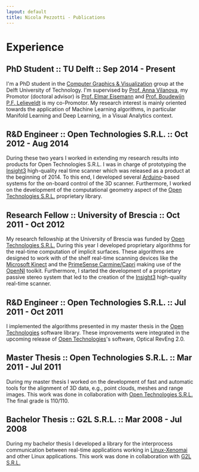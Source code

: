 ```yaml
---
layout: default
title: Nicola Pezzotti - Publications
---
```


Experience
================

PhD Student :: TU Delft :: Sep 2014 - Present
-------
I'm a PhD student in the [Computer Graphics & Visualization](https://graphics.tudelft.nl/) group at the Delft University of Technology.
I'm supervised by [Prof. Anna Vilanova](https://graphics.tudelft.nl/anna-vilanova/), my Promotor (doctoral advisor) is [Prof. Elmar Eisemann](http://graphics.tudelft.nl/~eisemann/) and [Prof. Boudewijn P.F. Lelieveldt](https://www.lumc.nl/org/radiologie/medewerkers/1008040000252222) is my co-Promotor.
My research interest is mainly oriented towards the application of Machine Learning algorithms, in particular Manifold Learning and Deep Learning, in a Visual Analytics context.

R&D Engineer :: Open Technologies S.R.L. :: Oct 2012 - Aug 2014
-------
During these two years I worked in extending my research results into products for Open Technologies S.R.L.
I was in charge of prototyping the [Insight3][5] high-quality real time scanner which was released as a product at the beginning of 2014.
To this end, I developed several [Arduino][6]-based systems for the on-board control of the 3D scanner.
Furthermore, I worked on the development of the computational geometry aspect of the [Open Technologies S.R.L.][1] proprietary library.


Research Fellow :: University of Brescia :: Oct 2011 - Oct 2012
-------
My research fellowship at the University of Brescia was funded by [Open Technologies S.R.L.][1]
During this year I developed proprietary algorithms for the real-time computation of implicit surfaces.
These algorithms are designed to work with of the shelf real-time scanning devices like the [Microsoft Kinect][2] and the [PrimeSense Carmine/Capri][3] making use of the [OpenNI][4] toolkit.
Furthermore, I started the development of a proprietary passive stereo system that led to the creation of the [Insight3][5] high-quality real-time scanner.

R&D Engineer :: Open Technologies S.R.L. :: Jul 2011 - Oct 2011
-------
I implemented the algorithms presented in my master thesis in the [Open Technologies][1] software library.
These improvements were integrated in the upcoming release of [Open Technologies][1]'s software, Optical RevEng 2.0.

Master Thesis :: Open Technologies S.R.L. :: Mar 2011 - Jul 2011
-------
During my master thesis I worked on the development of fast and automatic tools for the alignment of 3D data, e.g., point clouds, meshes and range images.
This work was done in collaboration with [Open Technologies S.R.L.][1]
The final grade is 110/110.

Bachelor Thesis :: G2L S.R.L. :: Mar 2008 - Jul 2008
-------
During my bachelor thesis I developed a library for the interprocess communication between real-time applications working in [Linux-Xenomai][7] and other Linux applications.
This work was done in collaboration with [G2L S.R.L.][8]


[1]: http://www.scanner3d.it/en/
[2]: https://en.wikipedia.org/wiki/Kinect
[3]: https://en.wikipedia.org/wiki/PrimeSense
[4]: http://structure.io/openni
[5]: http://www.scanner3d.it/en/3d-scanner/insight3.html
[6]: https://www.arduino.cc/
[7]: https://xenomai.org/
[8]: http://www.g2l-automazione.it/english/company.html
